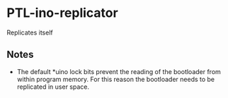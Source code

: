 # PTL-ino-replicator
Replicates itself


## Notes
* The default *uino lock bits prevent the reading of the bootloader from within program memory. For this reason the bootloader needs to be replicated in user space.


